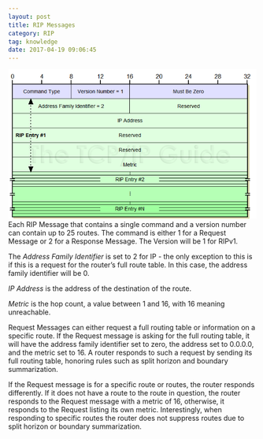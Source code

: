 ```yaml
---
layout: post
title: RIP Messages
category: RIP
tag: knowledge
date: 2017-04-19 09:06:45
---
```

![RIP Message][1]
Each RIP Message that contains a single command and a version number can contain up to 25 routes. The command is either 1 for a Request Message or 2 for a Response Message. The Version will be 1 for RIPv1.

The *Address Family Identifier* is set to 2 for IP - the only exception to this is if this is a request for the router’s full route table. In this case, the address family identifier will be 0.

*IP Address* is the address of the destination of the route.

*Metric* is the hop count, a value between 1 and 16, with 16 meaning unreachable.

Request Messages can either request a full routing table or information on a specific route. If the Request message is asking for the full routing table, it will have  the address family identifier set to zero, the address set to 0.0.0.0, and the metric set to 16. A router responds to such a request by sending its full routing table, honoring rules such as split horizon and boundary summarization.

If the Request message is for a specific route or routes, the router responds differently. If it does not have a route to the route in question, the router responds to the Request message with a metric of 16, otherwise, it responds to the Request listing its own metric. Interestingly, when responding to specific routes the router does not suppress routes due to split horizon or boundary summarization.


[1]:	/assets/ripformat.png